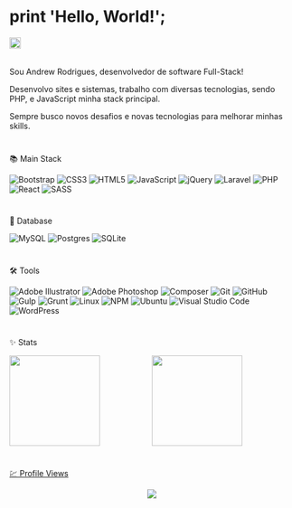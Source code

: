 # print 'Hello, World!';

###### <img src="https://upload.wikimedia.org/wikipedia/commons/thumb/0/05/Flag_of_Brazil.svg/749px-Flag_of_Brazil.svg.png" width="20px">

Sou Andrew Rodrigues, desenvolvedor de software Full-Stack!

Desenvolvo sites e sistemas, trabalho com diversas tecnologias, sendo PHP, e JavaScript minha stack principal.

Sempre busco novos desafios e novas tecnologias para melhorar minhas skills.

#
📚 Main Stack

![Bootstrap](https://img.shields.io/badge/Bootstrap-2b2b2b.svg?style=for-the-badge&logo=bootstrap&logoColor=8713f4)
![CSS3](https://img.shields.io/badge/CSS3-2b2b2b.svg?style=for-the-badge&logo=css3&logoColor=264de4)
![HTML5](https://img.shields.io/badge/HTML5-2b2b2b.svg?style=for-the-badge&logo=html5&logoColor=e54c21)
![JavaScript](https://img.shields.io/badge/JavaScript-2b2b2b.svg?style=for-the-badge&logo=javascript&logoColor=#2b2b2b)
![jQuery](https://img.shields.io/badge/jQuery-2b2b2b.svg?style=for-the-badge&logo=jquery&logoColor=1169ae)
![Laravel](https://img.shields.io/badge/Laravel-2b2b2b.svg?style=for-the-badge&logo=laravel&logoColor=FF2D20)
![PHP](https://img.shields.io/badge/PHP-2b2b2b.svg?style=for-the-badge&logo=php&logoColor=#464b8a)
![React](https://img.shields.io/badge/React-2b2b2b.svg?style=for-the-badge&logo=react&logoColor=61DAFB)
![SASS](https://img.shields.io/badge/Sass-2b2b2b.svg?style=for-the-badge&logo=SASS&logoColor=#cd6799)

#
💾 Database

![MySQL](https://img.shields.io/badge/MySQL-2b2b2b.svg?style=for-the-badge&logo=mysql&logoColor=1e4c68)
![Postgres](https://img.shields.io/badge/PostgreSQL-2b2b2b.svg?style=for-the-badge&logo=postgresql&logoColor=2f6792)
![SQLite](https://img.shields.io/badge/SQLite-2b2b2b.svg?style=for-the-badge&logo=sqlite&logoColor=2f6792)

#
🛠️ Tools

![Adobe Illustrator](https://img.shields.io/badge/Adobe%20Illustrator-2b2b2b.svg?style=for-the-badge&logo=adobe%20illustrator&logoColor=ff9a00)
![Adobe Photoshop](https://img.shields.io/badge/Adobe%20Photoshop-2b2b2b.svg?style=for-the-badge&logo=adobe%20photoshop&logoColor=31a8ff)
![Composer](https://img.shields.io/badge/Composer-2b2b2b.svg?style=for-the-badge&logo=Composer&logoColor=white)
![Git](https://img.shields.io/badge/GIT-2b2b2b.svg?style=for-the-badge&logo=git&logoColor=F05032)
![GitHub](https://img.shields.io/badge/GitHub-2b2b2b.svg?style=for-the-badge&logo=github&logoColor=white)
![Gulp](https://img.shields.io/badge/Gulp-2b2b2b.svg?style=for-the-badge&logo=gulp&logoColor=CF4647)
![Grunt](https://img.shields.io/badge/Grunt-2b2b2b.svg?style=for-the-badge&logo=grunt&logoColor=FAA918)
![Linux](https://img.shields.io/badge/Linux-2b2b2b?style=for-the-badge&logo=linux&logoColor=FCC624)
![NPM](https://img.shields.io/badge/NPM-2b2b2b.svg?style=for-the-badge&logo=npm&logoColor=CB3837)
![Ubuntu](https://img.shields.io/badge/Ubuntu-2b2b2b?style=for-the-badge&logo=ubuntu&logoColor=E95420)
![Visual Studio Code](https://img.shields.io/badge/Visual%20Studio%20Code-2b2b2b.svg?style=for-the-badge&logo=visual-studio-code&logoColor=007ACC)
![WordPress](https://img.shields.io/badge/WordPress-2b2b2b.svg?style=for-the-badge&logo=WordPress&logoColor=003B57)

#
✨ Stats

<div align="center">
  <a href="https://github.com/andrewrdev">
  <img height="160em" style="float:left;" src="https://github-readme-stats.vercel.app/api?username=andrewrdev&show_icons=true&theme=react&include_all_commits=true&count_private=true"/>
  <img height="160em" src="https://github-readme-stats.vercel.app/api/top-langs/?username=andrewrdev&hide=hack,shell&layout=compact&langs_count=7&theme=react"/>
</div>
  
# 
💹 Profile Views
    
<div align="center">  
     <img alingn="center" src="https://profile-counter.glitch.me/andrewrdev/count.svg" />
</div>
